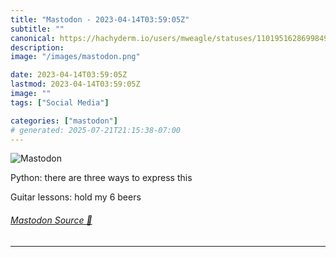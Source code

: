 ```yaml
---
title: "Mastodon - 2023-04-14T03:59:05Z"
subtitle: ""
canonical: https://hachyderm.io/users/mweagle/statuses/110195162869984916
description:
image: "/images/mastodon.png"

date: 2023-04-14T03:59:05Z
lastmod: 2023-04-14T03:59:05Z
image: ""
tags: ["Social Media"]

categories: ["mastodon"]
# generated: 2025-07-21T21:15:38-07:00
---
```

![Mastodon](/images/mastodon.png)

<p>Python: there are three ways to express this</p><p>Guitar lessons: hold my 6 beers</p>


###### [Mastodon Source 🐘](https://hachyderm.io/@mweagle/110195162869984916)

___
